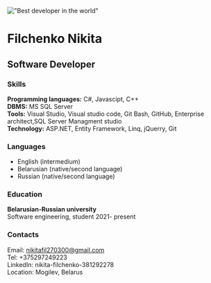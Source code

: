 !["Best developer in the world"](https://github.com/nikitafill/CV/tree/markdown/img)

# Filchenko Nikita

## Software Developer

### Skills

**Programming languages:** C#, Javascipt, С++<br>
**DBMS:** MS SQL Server <br>
**Tools:** Visual Studio, Visual studio code, Git Bash, GitHub, Enterprise architect,SQL Server Managment studio <br>
**Technology:** ASP.NET, Entity Framework, Linq, jQuerry, Git <br>

### Languages

* English (intermedium)
* Belarusian (native/second language)
* Russian (native/second language)

### Education

**Belarusian-Russian university** <br>
Software engineering, student 2021- present

### Contacts

Email: nikitafil270300@gmail.com <br>
Tel: +375297249223 <br>
LinkedIn: nikita-filchenko-381292278 <br>
Location: Mogilev, Belarus



